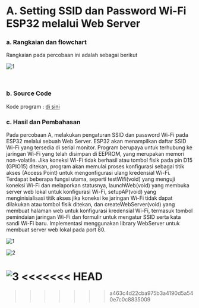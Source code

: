 # A.  Setting SSID dan Password Wi-Fi ESP32 melalui Web Server


### a. Rangkaian dan flowchart
Rangkaian pada percobaan ini adalah sebagai berikut

![1](https://github.com/Muhmdwild/Sistem-Embeded/assets/150982519/05287890-4b87-4390-9368-c54fc4187734)

</br>


### b. Source Code
Kode program : <a href="A.%20Setting%20SSID%20melalui%20web%20browser/4A_Web_Server">di sini</a>

### c. Hasil dan Pembahasan
Pada percobaan A, melakukan pengaturan SSID dan password Wi-Fi pada ESP32 melalui sebuah Web Server. ESP32 akan menampilkan daftar SSID Wi-Fi yang tersedia di serial monitor. Program berupaya untuk terhubung ke jaringan Wi-Fi yang telah disimpan di EEPROM, yang merupakan memori non-volatile. Jika koneksi Wi-Fi tidak berhasil atau tombol fisik pada pin D15 (GPIO15) ditekan, program akan memulai proses konfigurasi sebagai titik akses (Access Point) untuk mengonfigurasi ulang kredensial Wi-Fi. Terdapat beberapa fungsi utama, seperti testWifi(void) yang menguji koneksi Wi-Fi dan melaporkan statusnya, launchWeb(void) yang membuka server web lokal untuk konfigurasi Wi-Fi, setupAP(void) yang menginisialisasi titik akses jika koneksi ke jaringan Wi-Fi tidak dapat dilakukan atau tombol fisik ditekan, dan createWebServer(void) yang membuat halaman web untuk konfigurasi kredensial Wi-Fi, termasuk tombol pemindaian jaringan Wi-Fi dan formulir untuk mengatur SSID serta kata sandi Wi-Fi baru. Implementasi menggunakan library WebServer untuk membuat server web lokal pada port 80.

![1](https://github.com/Muhmdwild/Sistem-Embeded/assets/150982519/90d8a9bf-db1f-4aad-b66f-fe88727a9fec)

![2](https://github.com/Muhmdwild/Sistem-Embeded/assets/150982519/7726b4f4-7469-4534-8956-c934cbda5835)

![3](https://github.com/Muhmdwild/Sistem-Embeded/assets/150982519/23f7e16a-b775-42fa-9f20-e68a666146a6)
<<<<<<< HEAD
=======

>>>>>>> a463c4d22cba975b3a4190d5a540e7c0c8835009
